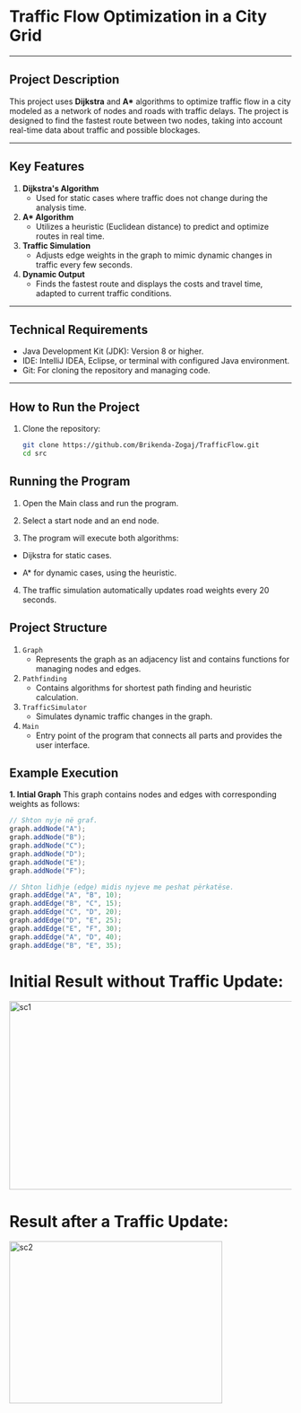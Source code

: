 # Traffic Flow Optimization in a City Grid

---

## **Project Description**
This project uses **Dijkstra** and **A\*** algorithms to optimize traffic flow in a city modeled as a network of nodes and roads with traffic delays. The project is designed to find the fastest route between two nodes, taking into account real-time data about traffic and possible blockages.

---

## **Key Features**
1. **Dijkstra's Algorithm**  
   - Used for static cases where traffic does not change during the analysis time.
2. **A\* Algorithm**  
   - Utilizes a heuristic (Euclidean distance) to predict and optimize routes in real time.
3. **Traffic Simulation**  
   - Adjusts edge weights in the graph to mimic dynamic changes in traffic every few seconds.
4. **Dynamic Output**  
   - Finds the fastest route and displays the costs and travel time, adapted to current traffic conditions.

---
## Technical Requirements
- Java Development Kit (JDK): Version 8 or higher.
- IDE: IntelliJ IDEA, Eclipse, or terminal with configured Java environment.
- Git: For cloning the repository and managing code.

---

## How to Run the Project

1. Clone the repository:
   ```bash
   git clone https://github.com/Brikenda-Zogaj/TrafficFlow.git
   cd src
## Running the Program
1. Open the Main class and run the program.

2. Select a start node and an end node.

3. The program will execute both algorithms:

  - Dijkstra for static cases.

  - A* for dynamic cases, using the heuristic.

4. The traffic simulation automatically updates road weights every 20 seconds.

## Project Structure
1. `Graph`
   - Represents the graph as an adjacency list and contains functions for managing nodes and edges.
2. `Pathfinding`
   - Contains algorithms for shortest path finding and heuristic calculation.
3. `TrafficSimulator`
   - Simulates dynamic traffic changes in the graph.
4. `Main`
   - Entry point of the program that connects all parts and provides the user interface.

## Example Execution
**1. Intial Graph**
This graph contains nodes and edges with corresponding weights as follows:
```java
// Shton nyje në graf.
graph.addNode("A");
graph.addNode("B");
graph.addNode("C");
graph.addNode("D");
graph.addNode("E");
graph.addNode("F");

// Shton lidhje (edge) midis nyjeve me peshat përkatëse.
graph.addEdge("A", "B", 10);
graph.addEdge("B", "C", 15);
graph.addEdge("C", "D", 20);
graph.addEdge("D", "E", 25);
graph.addEdge("E", "F", 30);
graph.addEdge("A", "D", 40);
graph.addEdge("B", "E", 35);
```
#  **Initial Result without Traffic Update:**
<img width="526" height="336" alt="sc1" src="https://github.com/user-attachments/assets/9c4e9be0-c559-4594-8894-2ff5e3b62d62" />

# **Result after a Traffic Update:**
<img width="380" height="289" alt="sc2" src="https://github.com/user-attachments/assets/b6cdea0a-241a-4109-abeb-17f65da3a17e" />


